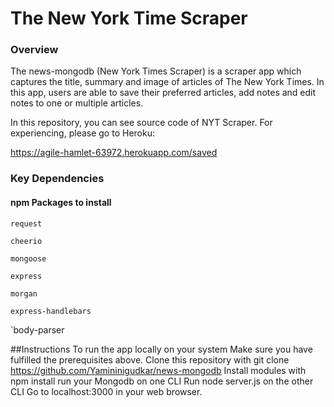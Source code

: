 # The New York Time Scraper

### Overview

The news-mongodb (New York Times Scraper) is a scraper app which captures the title, summary and image of articles of The New York Times. In this app, users are able to save their preferred articles, add notes and edit notes to one or multiple articles. 

In this repository, you can see source code of NYT Scraper. For experiencing, please go to Heroku:

https://agile-hamlet-63972.herokuapp.com/saved

### Key Dependencies

#### npm Packages to install
`request`

`cheerio`

`mongoose`

`express`

`morgan`

`express-handlebars`

`body-parser

##Instructions
To run the app locally on your system
Make sure you have fulfilled the prerequisites above.
Clone this repository with git clone https://github.com/Yamininigudkar/news-mongodb 
Install modules with npm install
 run your Mongodb on one CLI
Run node server.js on the other CLI
Go to localhost:3000 in your web browser.
